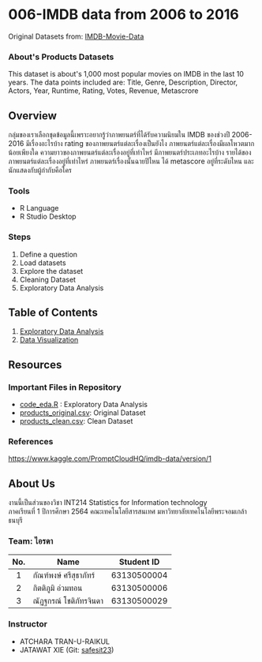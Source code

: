 # 006-IMDB data from 2006 to 2016

Original Datasets from: [IMDB-Movie-Data](./IMDB-Movie-Data.csv)

### About's Products Datasets

This dataset is about's 1,000 most popular movies on IMDB in the last 10 years. The data points included are: Title, Genre, Description, Director, Actors, Year, Runtime, Rating, Votes, Revenue, Metascrore

## Overview

กลุ่มของเราเลือกชุดข้อมูลนี้เพราะอยากรู้ว่าภาพยนตร์ที่ได้รับความนิยมใน IMDB ของช่วงปี 2006-2016 มีเรื่องอะไรบ้าง rating ของภาพยนตร์แต่ละเรื่องเป็นยังไง ภาพยนตร์แต่ละเรื่องมีผลโหวตมากน้อยเพียงใด ความยาวของภาพยนตร์แต่ละเรื่องอยู่ที่เท่าไหร่ มีภาพยนตร์ประเภทอะไรบ้าง รายได้ของภาพยนตร์แต่ละเรื่องอยู่ที่เท่าไหร่ ภาพยนตร์เรื่องนั้นฉายปีไหน ได้ metascore อยู่ที่ระดับไหน และนักแสดงกับผู้กำกับคือใคร

### Tools

- R Language
- R Studio Desktop

### Steps

1. Define a question <br/>
2. Load datasets <br/>
3. Explore the dataset <br/>
4. Cleaning Dataset <br/>
5. Exploratory Data Analysis

## Table of Contents

1. [Exploratory Data Analysis](./01_explore.md)
2. [Data Visualization]()

## Resources

### Important Files in Repository

- [code_eda.R](./code_eda.R) : Exploratory Data Analysis
- [products_original.csv](./products_original.csv): Original Dataset
- [products_clean.csv](./products_original.csv): Clean Dataset

### References

https://www.kaggle.com/PromptCloudHQ/imdb-data/version/1

## About Us

งานนี้เป็นส่วนของวิชา INT214 Statistics for Information technology <br/> ภาคเรียนที่ 1 ปีการศึกษา 2564 คณะเทคโนโลยีสารสนเทศ มหาวิทยาลัยเทคโนโลยีพระจอมเกล้าธนบุรี

### Team: ไอรดา


|No.| Name                   | Student ID     |
|:-:| ---------------------- | -------------- |
| 1 | กัณฑ์พงษ์ ศรีสุธาภัทร์      | 63130500004    |
| 2 | กิตติภูมิ อ่วมทอน          | 63130500006    |
| 3 | ณัฏฐกรณ์ โชติภัทรจินดา    | 63130500029    |

### Instructor
- ATCHARA TRAN-U-RAIKUL
- JATAWAT XIE (Git: [safesit23](https://github.com/safesit23))



